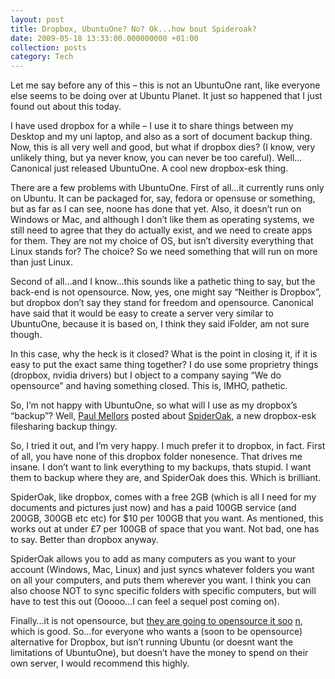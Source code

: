 ```yaml
---
layout: post
title: Dropbox, UbuntuOne? No? Ok...how bout Spideroak?
date: 2009-05-18 13:33:00.000000000 +01:00
collection: posts
category: Tech
---
```


Let me say before any of this – this is not an UbuntuOne rant, like everyone else seems to be doing over at Ubuntu Planet. It just so happened that I just found out about this today.

I have used dropbox for a while – I use it to share things between my Desktop and my uni laptop, and also as a sort of document backup thing. Now, this is all very well and good, but what if dropbox dies? (I know, very unlikely thing, but ya never know, you can never be too careful). Well…Canonical just released UbuntuOne. A cool new dropbox-esk thing.

There are a few problems with UbuntuOne. First of all…it currently runs only on Ubuntu. It can be packaged for, say, fedora or opensuse or something, but as far as I can see, noone has done that yet. Also, it doesn’t run on Windows or Mac, and although I don’t like them as operating systems, we still need to agree that they do actually exist, and we need to create apps for them. They are not my choice of OS, but isn’t diversity everything that Linux stands for? The choice? So we need something that will run on more than just Linux.

Second of all…and I know…this sounds like a pathetic thing to say, but the back-end is not opensource. Now, yes, one might say “Neither is Dropbox”, but dropbox don’t say they stand for freedom and opensource. Canonical have said that it would be easy to create a server very similar to UbuntuOne, because it is based on, I think they said iFolder, am not sure though.

In this case, why the heck is it closed? What is the point in closing it, if it is easy to put the exact same thing together? I do use some proprietry things (dropbox, nvidia drivers) but I object to a company saying “We do opensource” and having something closed. This is, IMHO, pathetic.

So, I’m not happy with UbuntuOne, so what will I use as my dropbox’s “backup”? Well, [Paul Mellors](http://www.paulmellors.net/?p=1069) posted about [SpiderOak](http://spideroak.com), a new dropbox-esk filesharing backup thingy.

So, I tried it out, and I’m very happy. I much prefer it to dropbox, in fact. First of all, you have none of this dropbox folder nonesence. That drives me insane. I don’t want to link everything to my backups, thats stupid. I want them to backup where they are, and SpiderOak does this. Which is brilliant.

SpiderOak, like dropbox, comes with a free 2GB (which is all I need for my documents and pictures just now) and has a paid 100GB service (and 200GB, 300GB etc etc) for $10 per 100GB that you want. As mentioned, this works out at under £7 per 100GB of space that you want. Not bad, one has to say. Better than dropbox anyway.

SpiderOak allows you to add as many computers as you want to your account (Windows, Mac, Linux) and just syncs whatever folders you want on all your computers, and puts them wherever you want. I think you can also choose NOT to sync specific folders with specific computers, but will have to test this out (Ooooo…I can feel a sequel post coming on).

Finally…it is not opensource, but [they are going to opensource it soo](https://spideroak.com/faq/why_isnt_spideroak_open_source_yet_when_will_it_be) [n](https://spideroak.com/faq/why_isnt_spideroak_open_source_yet_when_will_it_be), which is good. So…for everyone who wants a (soon to be opensource) alternative for Dropbox, but isn’t running Ubuntu (or doesnt want the limitations of UbuntuOne), but doesn’t have the money to spend on their own server, I would recommend this highly.
